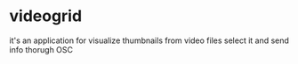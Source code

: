videogrid
=========

it's an application for visualize thumbnails from video files select it and send info thorugh OSC
